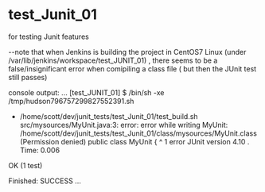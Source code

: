 # test_Junit_01
for testing Junit features


--note that when Jenkins is building the project in CentOS7 Linux (under /var/lib/jenkins/workspace/test_JUNIT_01) , there seems to be a false/insignificant error when comipiling a class file ( but then the JUnit test still passes)

console output:
...
[test_JUNIT_01] $ /bin/sh -xe /tmp/hudson796757299827552391.sh
+ /home/scott/dev/junit_tests/test_Junit_01/test_build.sh
src/mysources/MyUnit.java:3: error: error while writing MyUnit: /home/scott/dev/junit_tests/test_Junit_01/class/mysources/MyUnit.class (Permission denied)
public class MyUnit {
       ^
1 error
JUnit version 4.10
.
Time: 0.006

OK (1 test)

Finished: SUCCESS
...
